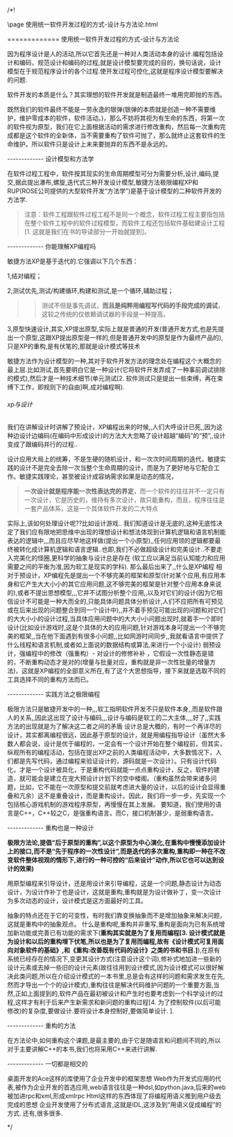 ﻿/*!

\page 使用统一软件开发过程的方式-设计与方法论.html

============= 使用统一软件开发过程的方式-设计与方法论


因为程序设计是人的活动,所以它首先还是一种对人类活动本身的设计.编程包括设计和编码，规范设计和编码的过程,就是设计模型要完成的目的，换句话说，设计模型在于规范程序设计的各个过程.使开发过程可控化,这就是程序设计模型要解决的问题.

软件开发的本质是什么？其实理想的软件开发就是制造最终一堆用完即抛的东西。

既然我们的软件最终不能是一劳永逸的银弹(银弹的本质就是创造一种不需要维护，维护零成本的软件，软件活动。)，那么不妨将其视为有生命的东西，将第一次的软件视为原型，我们在它上面根据活动的需求进行修改重构，然后每一次重构完成都是这个软件的全新体，当不需要重构了软件可抛了，那么就终止这套软件的生命维护。所以软件只是设计上未来要抛弃的东西不是永远的。






------------- 设计模型和方法学



在软件过程工程中，软件按其现实的生命周期模型可分为需要分析,设计,编码,提交,据此提出瀑布,螺旋,迭代式三种开发设计模型,敏捷方法极限编程XP和RUP(ROSE公司提供的大型软件开发“方法学”)是基于设计模型的二种软件开发的方法学.

>注意：软件工程跟软件过程工程不是同一个概念，软件过程工程主要指包括在整个软件工程中的软件过程模型，而软件工程还包括软件基础建设计工程[1. 这就是我们在书的导读部分一开始就提到]。


------------- 你能理解XP编程吗



敏捷方法XP是基于迭代的.它强调以下几个东西：

1,结对编程；

2,测试优先,测试/构建循环,构建和测试,是一个循环,辅助过程；

>>测试不但是事先调试，<b>而且是纯粹用编程写代码的手段完成的调试</b>，这较之传统的仅依赖调试器的手段是一种提高。

3,原型快速设计,其实,XP提出原型,实际上就是普通的开发(普通开发方式,也是先提出一个原型,这跟XP提出原型是一样的,但是普通开发中的原型是作为最终产品的),只是XP的重构,是有伏笔的,那就是设计模式等技术

敏捷方法作为设计模型的一种,其对于软件开发方法的理念处在编程这个大概念的最上层.比如测试,首先要明白它是一种设计(它将软件开发弄成了一种事前调试排除的模式),然后才是一种技术细节(单元测试[2. 软件测试只是提出一些束缚，再在束缚下工作，即规则下的自由]啊,成对编程啊).


###### xp与设计
我们在讲解设计时讲解了预设计，XP编程出来的时候,,人们大呼设计已死,,因为这种边设计边编码(在编码中形成设计)的方法大大忽略了设计超越“编码”的“预”,,设计变成了跟编码并行的过程..

设计应用大局上的统筹，不是生硬的随机设计，和一次次时间周期的迭代，敏捷实践的设计不是完全去除一次当整个生命周期的设计，而是为了更好地与它配合工作。敏捷实践理论，甚至被设计成容纳需求如果是动态的情况， 

>**一次设计就是程序能一次性表达完的界定**，而一个软件的往往并不一定只有一次设计，它是历史的，维持有多次设计，故只能重构，而且，程序往往是一套产品体系，这是一个具体软件开发的二大特点

实际上,该如何处理设计呢??比如设计游戏..
我们知道设计是无底的,这种无底性决定了我们应有限地把思维中出现的理想设计和想法体现到计算机逻辑和语言机制能表达的逻辑中,,,而且应尽早地这样做(提出一个小原型),,任何应用领的逻辑都要最终被转化成计算机逻辑和语言逻辑..也即,我们不必做超级设计和完美设计..不要走入完美化的怪圈,更科学的抽象与设计总是存在 (软工应以满足当前认知能力和应用需要之间的平衡为准,因为软工是现实的学科).
那么最后出来了,,什么是XP编程
相对于预设计，XP编程先是提出一个不够完美的框架和原型(针对某个应用,有应用本身和它产生大大小小的其它应用问题,这不够完美的框架是针对整个应用本身来说的),或者不提出思想模型,,,它并不试图分析整个应用,,以及对它们的设计(因为它相信设计不可能是一种大而全的,只能具体问题具体分析设计,人们不应把所有可预见或在后来出现的问题整合到同一个设计中),,并不着手预见可能出现的问题和对它们的大大小小的设计过程,当具体应用问题中的大大小小问题出现时,就着手一个即时设计(比如设计游戏时,这是个具体的大的应用问题,针对游戏本身可提出一个不够完美的框架,,当在他下面遇到有很多小问题,,比如网游时间同步,,我就看语言中提供了什么线程和语言机制,或者如上面说的数据结构或算法,来进行一个小设计)
弱预设计，强编程中的修改（强重构）- 对设计的修修补补 ，它假设一次性静态是错的，不断重构动态才是对的(增量与批量对应，重构就是非一次性批量的增量方法)，这就是XP编程的全部意义所在,有了这个大思想指导，接下来就是选取不同的工具选择不同的重构方法而已。


------------- 实践方法之极限编程



极限方法只是敏捷开发中的一种,,,软工指明软件开发不只是软件本身,,而是软件跟人的关系,,因此这出现了设计与编码,,,设计与编码是软工的二大主体,,,,好了,,实践方法的出现就是为了解决这二者之间的矛盾 设计总是大概的，有时一个再详尽的设计，其实都离编程很远，因此基于原型的设计，就是用编程指导设计（虽然大多数人都会说，设计是优于编程的，一定会有一个设计开始在整个编程前，但其实，纵观所有的编程活动，包括在提出XP之前的人类编程活动中，大多数情况下，人们都是先写代码，通过编程来验证设计的，源码就是一次设计）。只有设计代码化，才是一个设计被具化，于是重构代码就能一点点重构设计，反之，软件的建造，就可能会是建立在宠大预设计计划下的空中楼阁。（重构虽然会带来诸多问题，比如，它不能在一次原型和提交前就考虑进大量的设计，以后的设计会显得重叠和亢余）这不是重叠设计，而是重构设计。因此，我们将一步一步，先实现一个包括核心游戏机制的游戏程序原型，再慢慢在其上发展。 要知道，我们使用的语言是C++，C++较之C，是强重构语言，而C，接口机制甚少，是弱重构语言。


------------- 重构也是一种设计



**极限方法论,提倡“后于原型的重构”,以这个原型为中心演化,在重构中慢慢添加设计上的接口,而不是“先于程序的一次性设计”,而是迭代的多次重构,重构即一种在不改变软件整体视观的情形下,进行的一种可控的“后来设计”动作,所以它也可以达到设计的效果)**

用原型编程来引导设计，还是用设计来引导编程，这是一个问题,静态设计为动态设计，为设计作补丁也是设计，这就是重构,重构就是为设计做补丁，变一次设计为多次动态的设计，设计模式是这方面最好的工具。

抽象的特点还在于它的可变性，有时我们靠变换抽象而不是增加抽象来解决问题，这就是重构中的抽象观点。
什么是重构呢,重构并非重写,重构是面向为已有系统增加新功能或完善已有功能的需求下(**重构其实就是为了复用而编程[3. 设计模式就是为设计和以后的重构埋下伏笔,所以也是为了复用而编程,故有《设计模式可复用面向对象软件的基础》,和《重构:改善既有代码的设计》之类的书和书目.]**),在原有系统已经存在的情况下,变更其设计方式(注意设计这个词),修补式地加进一些新的设计元素或去掉一些旧的设计元素(故往往用到设计模式,因为设计模式可以很好解决此类问题,所以在介绍设计模式的一本书里,总是会有这样的问题和需求发生在先,然而才导出一个个的设计模式),重构往往是解决代码维护问题的一个重要方面,当然,正如上面提到的,软件产品在最初被设计和产生时也要考虑到一个科学设计的过程,这样才有利于后来产生新需求和新问题的重构过程[4. 为了控制软件(以后可能修改)的复杂度,要做设计.要将设计本身控制好,要做简单设计. ].


------------- 重构的方法

在方法论中,如何重构这个课题,是最主要的,由于它是随语言和问题间不同的,所以对于主要讲解C++的本书,我们也将采用C++来进行讲解.


------------- 一切都是相交的

桌面开发的Ace这样的库使用了企业开发中的框架思想 Web作为开发式应用的代表,被作为企业开发的首选应用,web语言往往是一种dsl,如python.java,后来的web被加进rpc和xml,形成xmlrpc Html这样的东西体现了将编程用语义推到用户级去完成的思想 企业开发使用了分布式语言,这就是IDL,这涉及到“用语义促成编程”的方式. 还有,很多很多.

*/